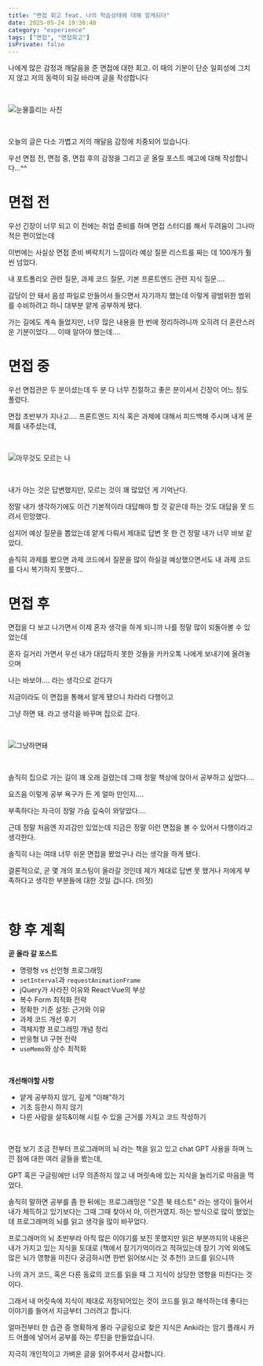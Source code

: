 ```yaml
---
title: "면접 회고 feat. 나의 학습상태에 대해 알게되다"
date: 2025-05-24 19:38:40
category: "experience"
tags: ["면접", "면접회고"]
isPrivate: false
---
```


나에게 많은 감정과 깨달음을 준 면접에 대한 회고.
이 때의 기분이 단순 일회성에 그치지 않고 저의 동력이 되길 바라며 글을 작성합니다

<br />

<img
  src="/meme-images/하하눈물.jpeg"
  alt="눈물흘리는 사진"
  width={250}
/>

<br />

오늘의 글은 다소 가볍고 저의 깨달음 감정에 치중되어 있습니다.

우선 면접 전, 면접 중, 면접 후의 감정을 그리고 곧 올릴 포스트 예고에 대해 작성합니다...^^

# 면접 전

우선 긴장이 너무 되고 이 전에는 취업 준비를 하며 면접 스터디를 해서 두려움이 그나마 적은 편이었는데

이번에는 사실상 면접 준비 벼락치기 느낌이라 예상 질문 리스트를 짜는 데 100개가 훨씬 넘었다.

내 포트폴리오 관련 질문, 과제 코드 질문, 기본 프론트엔드 관련 지식 질문….

감당이 안 돼서 음성 파일로 만들어서 들으면서 자기까지 했는데 이렇게 광범위한 범위를 수비하려고 하니 대부분 얕게 공부하게 됐다.

가는 길에도 계속 들었지만, 너무 많은 내용을 한 번에 정리하려니까 오히려 더 혼란스러운 기분이었다…. 이때 알아야 했는데….

# 면접 중

우선 면접관은 두 분이셨는데 두 분 다 너무 친절하고 좋은 분이셔서 긴장이 어느 정도 풀렸다.

면접 초반부가 지나고…. 프론트엔드 지식 혹은 과제에 대해서 피드백해 주시며 내게 문제를 내주셨는데,

<br />

<img
  src="/meme-images/아무것도모르는로봇.jpeg"
  alt="아무것도 모르는 나"
  width={250}
/>

<br />

내가 아는 것은 답변했지만, 모르는 것이 꽤 많았던 게 기억난다.

정말 내가 생각하기에도 이건 기본적이라 대답해야 할 것 같은데 하는 것도 대답을 못 드려서 민망했다.

심지어 예상 질문을 뽑았는데 얕게 다뤄서 제대로 답변 못 한 건 정말 내가 너무 바보 같았다.

솔직히 과제를 봤으면 과제 코드에서 질문을 많이 하실걸 예상했으면서도 내 과제 코드를 다시 복기하지 못했다...

# 면접 후

면접을 다 보고 나가면서 이제 혼자 생각을 하게 되니까 나를 정말 많이 되돌아볼 수 있었는데

혼자 길거리 가면서 우선 내가 대답하지 못한 것들을 카카오톡 나에게 보내기에 올려놓으며

나는 바보야…. 라는 생각으로 걷다가

지금이라도 이 면접을 통해서 알게 됐으니 차라리 다행이고

그냥 하면 돼. 라고 생각을 바꾸며 집으로 갔다.

<br />

<img
  src="/meme-images/그냥하면돼.jpeg"
  alt="그냥하면돼"
  width={250}
/>

<br />

솔직히 집으로 가는 길이 꽤 오래 걸렸는데 그때 정말 책상에 앉아서 공부하고 싶었다….

요즈음 이렇게 공부 욕구가 든 게 얼마 만인지….

부족하다는 자극이 정말 가슴 깊숙이 와닿았다….

근데 정말 처음엔 자괴감만 있었는데 지금은 정말 이런 면접을 볼 수 있어서 다행이라고 생각한다.

솔직히 나는 여태 너무 쉬운 면접을 봤었구나 라는 생각을 하게 됐다.

결론적으로, 곧 몇 개의 포스팅이 올라갈 것인데 제가 제대로 답변 못 했거나 저에게 부족하다고 생각한 부분들에 대한 것일 겁니다. (의젓)

<br />

# 향 후 계획

**곧 올라 갈 포스트**

- 명령형 vs 선언형 프로그래밍
- `setInterval`과 `requestAnimationFrame`
- jQuery가 사라진 이유와 React·Vue의 부상
- 복수 Form 최적화 전략
- 정확한 기준 설정: 근거와 이유
- 과제 코드 개선 후기
- 객체지향 프로그래밍 개념 정리
- 반응형 UI 구현 전략
- `useMemo`와 상수 최적화

<br />

**개선해야할 사항**

- 얕게 공부하지 않기, 깊게 "이해"하기
- 기초 등한시 하지 않기
- 다른 사람을 설득&이해 시킬 수 있을 근거를 가지고 코드 작성하기

<br />

면접 보기 조금 전부터 프로그래머의 뇌 라는 책을 읽고 있고 chat GPT 사용을 하며 느낀 점에 대한 여러 글들을 봤는데,

GPT 혹은 구글링에만 너무 의존하지 않고 내 머릿속에 있는 지식을 늘리기로 마음을 먹었다.

솔직히 말하면 공부를 좀 한 뒤에는 프로그래밍은 "오픈 북 테스트" 라는 생각이 들어서 내가 체득하고 있기보다는 그때 그때 찾아서 아, 이런거였지.
하는 방식으로 많이 했었는데 프로그래머의 뇌를 읽고 생각을 많이 바꾸었다.

프로그래머의 뇌 초반부라 아직 많은 이야기를 보진 못했지만 읽은 부분까지의 내용은 내가 가지고 있는 지식을 토대로 (책에서 장기기억이라고 적혀있는데 장기 기억 외에도 많은 뇌가 영향을 미친다 궁금하시면 한번 읽어보시는 것 추천!) 코드를 읽으니까

나의 과거 코드, 혹은 다른 동료의 코드를 읽을 때 그 지식이 상당한 영향을 미친다는 것이다.

그래서 내 머릿속에 지식이 제대로 저장되어있는 것이 코드를 읽고 해석하는데 좋다는 이야기를 들어서 지금부터 그러려고 합니다.

얼마전부터 한 습관 중 명확하게 몰라 구글링으로 찾은 지식은 Anki라는 암기 플래시 카드 어플에 넣어서 공부를 하는 루틴을 만들었습니다.

지극히 개인적이고 가벼운 글을 읽어주셔서 감사합니다.
